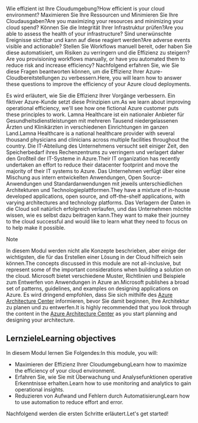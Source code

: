 <span data-ttu-id="b704c-101">Wie effizient ist Ihre Cloudumgebung?</span><span class="sxs-lookup"><span data-stu-id="b704c-101">How efficient is your cloud environment?</span></span> <span data-ttu-id="b704c-102">Maximieren Sie Ihre Ressourcen und Minimieren Sie Ihre Cloudausgaben?</span><span class="sxs-lookup"><span data-stu-id="b704c-102">Are you maximizing your resources and minimizing your cloud spend?</span></span> <span data-ttu-id="b704c-103">Können Sie die Integrität Ihrer Infrastruktur prüfen?</span><span class="sxs-lookup"><span data-stu-id="b704c-103">Are you able to assess the health of your infrastructure?</span></span> <span data-ttu-id="b704c-104">Sind unerwünschte Ereignisse sichtbar und kann auf diese reagiert werden?</span><span class="sxs-lookup"><span data-stu-id="b704c-104">Are adverse events visible and actionable?</span></span> <span data-ttu-id="b704c-105">Stellen Sie Workflows manuell bereit, oder haben Sie diese automatisiert, um Risiken zu verringern und die Effizienz zu steigern?</span><span class="sxs-lookup"><span data-stu-id="b704c-105">Are you provisioning workflows manually, or have you automated them to reduce risk and increase efficiency?</span></span> <span data-ttu-id="b704c-106">Nachfolgend erfahren Sie, wie Sie diese Fragen beantworten können, um die Effizienz Ihrer Azure-Cloudbereitstellungen zu verbessern.</span><span class="sxs-lookup"><span data-stu-id="b704c-106">Here, you will learn how to answer these questions to improve the efficiency of your Azure cloud deployments.</span></span>

<span data-ttu-id="b704c-107">Es wird erläutert, wie Sie die Effizienz Ihrer Vorgänge verbessern. Ein fiktiver Azure-Kunde setzt diese Prinzipien um.</span><span class="sxs-lookup"><span data-stu-id="b704c-107">As we learn about improving operational efficiency, we'll see how one fictional Azure customer puts these principles to work.</span></span> <span data-ttu-id="b704c-108">Lamna Healthcare ist ein nationaler Anbieter für Gesundheitsdienstleistungen mit mehreren Tausend niedergelassenen Ärzten und Klinikärzten in verschiedenen Einrichtungen im ganzen Land.</span><span class="sxs-lookup"><span data-stu-id="b704c-108">Lamna Healthcare is a national healthcare provider with several thousand physicians and clinicians across multiple facilities throughout the country.</span></span> <span data-ttu-id="b704c-109">Die IT-Abteilung des Unternehmens versucht seit einiger Zeit, den Speicherbedarf ihres Rechenzentrums zu verringern und verlagert daher den Großteil der IT-Systeme in Azure.</span><span class="sxs-lookup"><span data-stu-id="b704c-109">Their IT organization has recently undertaken an effort to reduce their datacenter footprint and move the majority of their IT systems to Azure.</span></span> <span data-ttu-id="b704c-110">Das Unternehmen verfügt über eine Mischung aus intern entwickelten Anwendungen, Open Source-Anwendungen und Standardanwendungen mit jeweils unterschiedlichen Architekturen und Technologieplattformen.</span><span class="sxs-lookup"><span data-stu-id="b704c-110">They have a mixture of in-house developed applications, open source, and off-the-shelf applications, with varying architectures and technology platforms.</span></span> <span data-ttu-id="b704c-111">Das Verlagern der Daten in die Cloud soll natürlich erfolgreich verlaufen, und das Unternehmen möchte wissen, wie es selbst dazu beitragen kann.</span><span class="sxs-lookup"><span data-stu-id="b704c-111">They want to make their journey to the cloud successful and would like to learn what they need to focus on to help make it possible.</span></span>

> [!NOTE]
> <span data-ttu-id="b704c-112">In diesem Modul werden nicht alle Konzepte beschrieben, aber einige der wichtigsten, die für das Erstellen einer Lösung in der Cloud hilfreich sein können.</span><span class="sxs-lookup"><span data-stu-id="b704c-112">The concepts discussed in this module are not all-inclusive, but represent some of the important considerations when building a solution on the cloud.</span></span> <span data-ttu-id="b704c-113">Microsoft bietet verschiedene Muster, Richtlinien und Beispiele zum Entwerfen von Anwendungen in Azure an.</span><span class="sxs-lookup"><span data-stu-id="b704c-113">Microsoft publishes a broad set of patterns, guidelines, and examples on designing applications on Azure.</span></span> <span data-ttu-id="b704c-114">Es wird dringend empfohlen, dass Sie sich mithilfe des [Azure Architecture Center](https://docs.microsoft.com/azure/architecture/) informieren, bevor Sie damit beginnen, Ihre Architektur zu planen und zu entwerfen.</span><span class="sxs-lookup"><span data-stu-id="b704c-114">It is highly recommended that you look through the content in the [Azure Architecture Center](https://docs.microsoft.com/azure/architecture/) as you start planning and designing your architecture.</span></span>

## <a name="learning-objectives"></a><span data-ttu-id="b704c-115">Lernziele</span><span class="sxs-lookup"><span data-stu-id="b704c-115">Learning objectives</span></span>

<span data-ttu-id="b704c-116">In diesem Modul lernen Sie Folgendes:</span><span class="sxs-lookup"><span data-stu-id="b704c-116">In this module, you will:</span></span>

- <span data-ttu-id="b704c-117">Maximieren der Effizienz Ihrer Cloudumgebung</span><span class="sxs-lookup"><span data-stu-id="b704c-117">Learn how to maximize the efficiency of your cloud environment.</span></span>
- <span data-ttu-id="b704c-118">Erfahren Sie, wie Sie mit Überwachung und Analysefunktionen operative Erkenntnisse erhalten.</span><span class="sxs-lookup"><span data-stu-id="b704c-118">Learn how to use monitoring and analytics to gain operational insights.</span></span>
- <span data-ttu-id="b704c-119">Reduzieren von Aufwand und Fehlern durch Automatisierung</span><span class="sxs-lookup"><span data-stu-id="b704c-119">Learn how to use automation to reduce effort and error.</span></span>

<span data-ttu-id="b704c-120">Nachfolgend werden die ersten Schritte erläutert.</span><span class="sxs-lookup"><span data-stu-id="b704c-120">Let's get started!</span></span>
